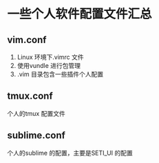 # 一些个人软件配置文件汇总
## vim.conf
1. Linux 环境下.vimrc 文件
2. 使用vundle 进行包管理
3. .vim 目录包含一些插件个人配置

## tmux.conf
个人的tmux 配置文件

## sublime.conf
个人的sublime 的配置，主要是SETI_UI 的配置


